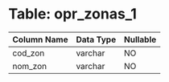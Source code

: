 # Table: opr_zonas_1

| Column Name | Data Type | Nullable |
|-------------|-----------|----------|
| cod_zon | varchar | NO |
| nom_zon | varchar | NO |
